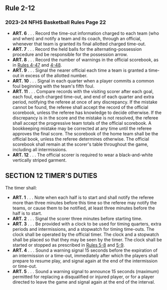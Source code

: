 <!-- Section: Rule 2-12 -->

## Rule 2-12

### 2023-24 NFHS Basketball Rules Page 22

- **ART. 6** . . . Record the time-out information charged to each team (who and when) and notify a team and its coach, through an official, whenever that team is granted its final allotted charged time-out.
- **ART. 7** . . . Record the held balls for the alternating-possession procedure and be responsible for the possession arrow.
- **ART. 8** . . . Record the number of warnings in the official scorebook, as in [Rules 4-47](#rule-4-47) and [4-48](#rule-4-48).
- **ART. 9** . . . Signal the nearer official each time a team is granted a time-out in excess of the allotted number.
- **ART. 10** . . . Signal in each quarter when a player commits a common foul beginning with the team's fifth foul.
- **ART. 11** . . . Compare records with the visiting scorer after each goal, each foul, each charged time-out, and end of each quarter and extra period, notifying the referee at once of any discrepancy. If the mistake cannot be found, the referee shall accept the record of the official scorebook, unless the referee has knowledge to decide otherwise. If the discrepancy is in the score and the mistake is not resolved, the referee shall accept the progressive team totals of the official scorebook. A bookkeeping mistake may be corrected at any time until the referee approves the final score. The scorebook of the home team shall be the official book, unless the referee determines otherwise. The official scorebook shall remain at the scorer's table throughout the game, including all intermissions.
- **ART. 12** . . . The official scorer is required to wear a black-and-white vertically striped garment.

<!-- Section: Timer's Duties -->

## SECTION 12 TIMER'S DUTIES

The timer shall:

- **ART. 1** . . . Note when each half is to start and shall notify the referee more than three minutes before this time so the referee may notify the teams, or cause them to be notified, at least three minutes before the half is to start.
- **ART. 2** . . . Signal the scorer three minutes before starting time.
- **ART. 3** . . . Be provided with a clock to be used for timing quarters, extra periods and intermissions, and a stopwatch for timing time-outs. The clock shall be operated by the official timer. The clock and a stopwatch shall be placed so that they may be seen by the timer. The clock shall be started or stopped as prescribed in [Rules 5-8](#rule-5-8) and [5-9](#rule-5-9).
- **ART. 4** . . . Sound a warning signal 15 seconds before the expiration of an intermission or a time-out, immediately after which the players shall prepare to resume play, and signal again at the end of the intermission or time-out.
- **ART. 5** . . . Sound a warning signal to announce 15 seconds (maximum) permitted for replacing a disqualified or injured player, or for a player directed to leave the game and signal again at the end of the interval.
